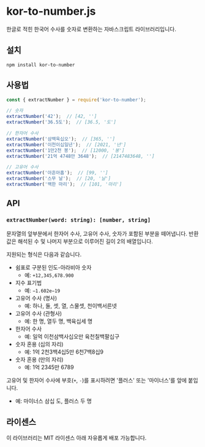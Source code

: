 # kor-to-number.js
한글로 적힌 한국어 수사를 숫자로 변환하는 자바스크립트 라이브러리입니다.

## 설치
`npm install kor-to-number`

## 사용법
```javascript
const { extractNumber } = require('kor-to-number');

// 숫자
extractNumber('42');  // [42, '']
extractNumber('36.5도');  // [36.5, '도']

// 한자어 수사
extractNumber('삼백육십오');  // [365, '']
extractNumber('이천이십일년');  // [2021, '년']
extractNumber('1만2천 봉');  // [12000, '봉']
extractNumber('21억 4748만 3648');  // [2147483648, '']

// 고유어 수사
extractNumber('아흔아홉');  // [99, '']
extractNumber('스무 날');  // [20, '날']
extractNumber('백한 마리');  // [101, '마리']
```

## API
### `extractNumber(word: string): [number, string]`
문자열의 앞부분에서 한자어 수사, 고유어 수사, 숫자가 포함된 부분을 떼어냅니다.
반환값은 해석된 수 및 나머지 부분으로 이루어진 길이 2의 배열입니다.

지원되는 형식은 다음과 같습니다.
* 쉼표로 구분된 인도-아라비아 숫자
  - 예: `+12,345,678.900`
* 지수 표기법
  - 예: `−1.602e−19`
* 고유어 수사 (명사)
  - 예: 하나, 둘, 셋, 열, 스물셋, 천이백서른넷
* 고유어 수사 (관형사)
  - 예: 한 명, 열두 명, 백육십세 명
* 한자어 수사
  - 예: 일억 이천삼백사십오만 육천칠백팔십구
* 숫자 혼용 (십의 자리)
  - 예: 1억 2천3백4십5만 6천7백8십9
* 숫자 혼용 (만의 자리)
  - 예: 1억 2345만 6789

고유어 및 한자어 수사에 부호(`+`, `-`)를 표시하려면 '플러스' 또는 '마이너스'를 앞에 붙입니다.
- 예: 마이너스 삼십 도, 플러스 두 명

## 라이센스
이 라이브러리는 MIT 라이센스 아래 자유롭게 배포 가능합니다.
